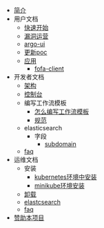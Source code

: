 * [简介](README)
* 用户文档
  * [快速开始](user/quickstart)
  * [漏洞运营](user/vuln)
  * [argo-ui](user/argo-ui)
  * [更新poc](user/nuclei/update-poc)
  * [应用](user/app/README)
    * [fofa-client](user/app/asset-fofa)
* 开发者文档
  * [架构](developer/架构)
  * [控制台](developer/console)
  * 编写工作流模板
    * [怎么编写工作流模板](developer/workflow-template/how-to-write)
    * [规范](developer/workflow-template/spec)
  * elasticsearch
    * 字段
      * [subdomain](developer/elasticsearch/subdomain)
  * [faq](developer/faq)
* 运维文档
  * 安装
    * [kubernetes环境中安装](ops/k8s)
    * [minikube环境安装](ops/minikube)
  * [卸载](ops/uninstall)
  * [elastcsearch](ops/elasticsearch)
  * [faq](ops/faq)
* [赞助本项目](donate)
